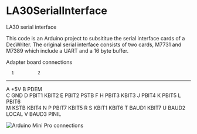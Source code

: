 LA30SerialInterface
===================

LA30 serial interface

This code is an Arduino project to subsititue the serial interface cards of a DecWriter. The original serial interface
consists of two cards, M7731 and M7389 which include a UART and a 16 byte buffer.

Adapter board connections

      1         2
---------------
A             +5V
B   PDEM      
C             GND
D   PBIT1     KBIT2
E   PBIT2     PSTB
F
H   PBIT3     KBIT3
J   PBIT4
K             PBIT5
L   PBIT6   
M   KSTB      KBIT4
N 
P   PBIT7     KBIT5
R
S   KBIT1     KBIT6
T   BAUD1     KBIT7
U   BAUD2     LOCAL
V   BAUD3     PINIL

![Arduino Mini Pro connections](https://dl.dropboxusercontent.com/u/96935524/Datormusuem/Parallell%20converter.png)
